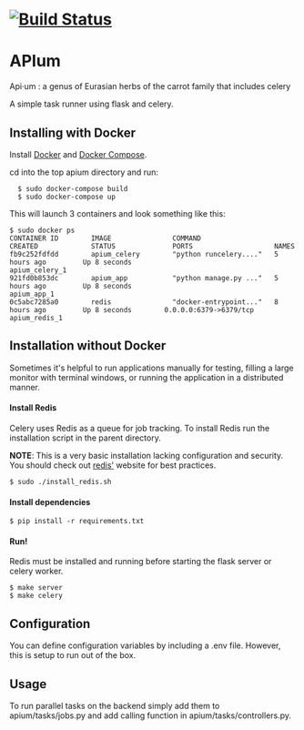 [![Build Status](https://travis-ci.org/Anonymike/APIum.svg?branch=master)](https://travis-ci.org/Anonymike/APIum)
=====
APIum
=====
Api·um : a genus of Eurasian herbs of the carrot family that includes celery


A simple task runner using flask and celery.

Installing with Docker
----------------------
Install [Docker](https://www.digitalocean.com/community/tutorials/how-to-install-and-use-docker-on-ubuntu-16-04) and [Docker Compose](https://www.digitalocean.com/community/tutorials/how-to-install-docker-compose-on-ubuntu-16-04).


cd into the top apium directory and run:

```
  $ sudo docker-compose build
  $ sudo docker-compose up
```

This will launch 3 containers and look something like this:

```
$ sudo docker ps
CONTAINER ID        IMAGE               COMMAND                  CREATED             STATUS              PORTS                    NAMES
fb9c252fdfdd        apium_celery        "python runcelery...."   5 hours ago         Up 8 seconds                                 apium_celery_1
921fd0b853dc        apium_app           "python manage.py ..."   5 hours ago         Up 8 seconds                                 apium_app_1
0c5abc7285a0        redis               "docker-entrypoint..."   8 hours ago         Up 8 seconds        0.0.0.0:6379->6379/tcp   apium_redis_1
```

Installation without Docker
---------------------------
Sometimes it's helpful to run applications manually for testing, filling a large monitor with terminal windows, or running the application in a distributed manner.

#### Install Redis
Celery uses Redis as a queue for job tracking. To install Redis run the installation script in the parent directory.


**NOTE**: This is a very basic installation lacking configuration and security. You should check out [redis'](https://redis.io/) website for best practices.
 ```
 $ sudo ./install_redis.sh
 ```


 #### Install dependencies
 ```
 $ pip install -r requirements.txt
 ```

  #### Run!
  Redis must be installed and running before starting the flask server or celery worker.
  ```
  $ make server
  $ make celery
  ```


Configuration
-------------
You can define configuration variables by including a .env file. However, this is setup to run out of the box.

Usage
-----
To run parallel tasks on the backend simply add them to apium/tasks/jobs.py and add calling function in apium/tasks/controllers.py.
